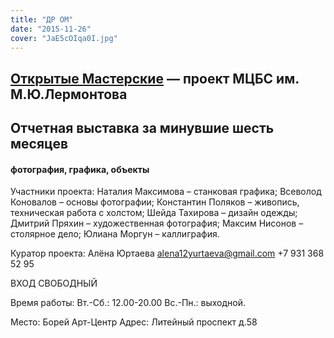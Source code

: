 ```yaml
---
title: "ДР ОМ"
date: "2015-11-26"
cover: "JaE5cOIqa0I.jpg"
---
```


## [Открытые Мастерские](http://ooley.ru/places/otkrytye-masterskie/) — проект МЦБС им. М.Ю.Лермонтова

## Отчетная выставка за минувшие шесть месяцев

#### фотография, графика, объекты

Участники проекта: Наталия Максимова – станковая графика; Всеволод Коновалов – основы фотографии; Константин Поляков – живопись, техническая работа с холстом; Шейда Тахирова – дизайн одежды; Дмитрий Пряхин – художественная фотография; Максим Нисонов – столярное дело; Юлиана Моргун – каллиграфия.

Куратор проекта: Алёна Юртаева [alena12yurtaeva@gmail.com](https://vk.com/write?email=alena12yurtaeva@gmail.com) +7 931 368 52 95

ВХОД СВОБОДНЫЙ

Время работы: Вт.-Сб.: 12.00-20.00 Вс.-Пн.: выходной.

Место: Борей Арт-Центр Адрес: Литейный проспект д.58
